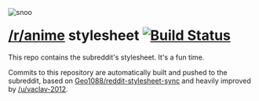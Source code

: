 <img align="left" alt="snoo" src="https://files.catbox.moe/zo0m5c.png">

# [/r/anime](https://www.reddit.com/r/anime) stylesheet [![Build Status](https://img.shields.io/github/workflow/status/r-anime/stylesheet/Build%20and%20deploy)](https://github.com/r-anime/stylesheet/actions?query=workflow%3A%22Build+and+deploy%22)

This repo contains the subreddit's stylesheet. It's a fun time.

Commits to this repository are automatically built and pushed to the subreddit, based on [Geo1088/reddit-stylesheet-sync](https://github.com/Geo1088/reddit-stylesheet-sync) and heavily improved by [/u/vaclav-2012](https://www.reddit.com/user/vaclav-2012).
